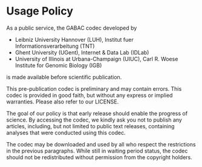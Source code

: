 # Usage Policy

As a public service, the GABAC codec developed by

* Leibniz University Hannover (LUH), Institut fuer Informationsverarbeitung (TNT)
* Ghent University (UGent), Internet & Data Lab (IDLab)
* University of Illinois at Urbana-Champaign (UIUC), Carl R. Woese Institute for Genomic Biology (IGB)

is made available before scientific publication.

This pre-publication codec is preliminary and may contain errors.
This codec is provided in good faith, but without any express or implied warranties.
Please also refer to our LICENSE.

The goal of our policy is that early release should enable the progress of science.
By accessing the codec, we kindly ask you not to publish any articles, including, but not limited to public text releases, containing analyses that were conducted using this codec.

The codec may be downloaded and used by all who respect the restrictions in the previous paragraphs.
While still in waiting period status, the codec should not be redistributed without permission from the copyright holders.
